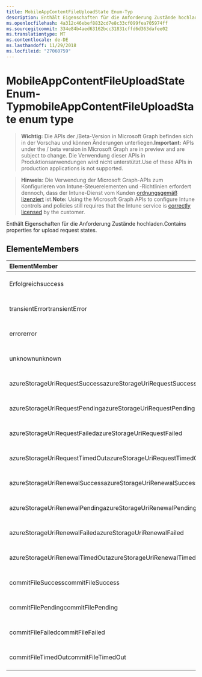```yaml
---
title: MobileAppContentFileUploadState Enum-Typ
description: Enthält Eigenschaften für die Anforderung Zustände hochladen.
ms.openlocfilehash: 4a312c46ebef8832cd7e8c33cf099fea705974ff
ms.sourcegitcommit: 334e84b4aed63162bcc31831cffd6d363dafee02
ms.translationtype: MT
ms.contentlocale: de-DE
ms.lasthandoff: 11/29/2018
ms.locfileid: "27060759"
---
```

# <a name="mobileappcontentfileuploadstate-enum-type"></a><span data-ttu-id="170f4-103">MobileAppContentFileUploadState Enum-Typ</span><span class="sxs-lookup"><span data-stu-id="170f4-103">mobileAppContentFileUploadState enum type</span></span>

> <span data-ttu-id="170f4-104">**Wichtig:** Die APIs der /Beta-Version in Microsoft Graph befinden sich in der Vorschau und können Änderungen unterliegen.</span><span class="sxs-lookup"><span data-stu-id="170f4-104">**Important:** APIs under the / beta version in Microsoft Graph are in preview and are subject to change.</span></span> <span data-ttu-id="170f4-105">Die Verwendung dieser APIs in Produktionsanwendungen wird nicht unterstützt.</span><span class="sxs-lookup"><span data-stu-id="170f4-105">Use of these APIs in production applications is not supported.</span></span>

> <span data-ttu-id="170f4-106">**Hinweis:** Die Verwendung der Microsoft Graph-APIs zum Konfigurieren von Intune-Steuerelementen und -Richtlinien erfordert dennoch, dass der Intune-Dienst vom Kunden [ordnungsgemäß lizenziert](https://go.microsoft.com/fwlink/?linkid=839381) ist.</span><span class="sxs-lookup"><span data-stu-id="170f4-106">**Note:** Using the Microsoft Graph APIs to configure Intune controls and policies still requires that the Intune service is [correctly licensed](https://go.microsoft.com/fwlink/?linkid=839381) by the customer.</span></span>

<span data-ttu-id="170f4-107">Enthält Eigenschaften für die Anforderung Zustände hochladen.</span><span class="sxs-lookup"><span data-stu-id="170f4-107">Contains properties for upload request states.</span></span>
## <a name="members"></a><span data-ttu-id="170f4-108">Elemente</span><span class="sxs-lookup"><span data-stu-id="170f4-108">Members</span></span>
|<span data-ttu-id="170f4-109">Element</span><span class="sxs-lookup"><span data-stu-id="170f4-109">Member</span></span>|<span data-ttu-id="170f4-110">Wert</span><span class="sxs-lookup"><span data-stu-id="170f4-110">Value</span></span>|<span data-ttu-id="170f4-111">Beschreibung</span><span class="sxs-lookup"><span data-stu-id="170f4-111">Description</span></span>|
|:---|:---|:---|
|<span data-ttu-id="170f4-112">Erfolgreich</span><span class="sxs-lookup"><span data-stu-id="170f4-112">success</span></span>|<span data-ttu-id="170f4-113">0</span><span class="sxs-lookup"><span data-stu-id="170f4-113">0</span></span>|<span data-ttu-id="170f4-114">Noch nicht dokumentiert</span><span class="sxs-lookup"><span data-stu-id="170f4-114">Not yet documented</span></span>|
|<span data-ttu-id="170f4-115">transientError</span><span class="sxs-lookup"><span data-stu-id="170f4-115">transientError</span></span>|<span data-ttu-id="170f4-116">1</span><span class="sxs-lookup"><span data-stu-id="170f4-116">1</span></span>|<span data-ttu-id="170f4-117">Noch nicht dokumentiert</span><span class="sxs-lookup"><span data-stu-id="170f4-117">Not yet documented</span></span>|
|<span data-ttu-id="170f4-118">error</span><span class="sxs-lookup"><span data-stu-id="170f4-118">error</span></span>|<span data-ttu-id="170f4-119">2</span><span class="sxs-lookup"><span data-stu-id="170f4-119">2</span></span>|<span data-ttu-id="170f4-120">Noch nicht dokumentiert</span><span class="sxs-lookup"><span data-stu-id="170f4-120">Not yet documented</span></span>|
|<span data-ttu-id="170f4-121">unknown</span><span class="sxs-lookup"><span data-stu-id="170f4-121">unknown</span></span>|<span data-ttu-id="170f4-122">3</span><span class="sxs-lookup"><span data-stu-id="170f4-122">3</span></span>|<span data-ttu-id="170f4-123">Noch nicht dokumentiert</span><span class="sxs-lookup"><span data-stu-id="170f4-123">Not yet documented</span></span>|
|<span data-ttu-id="170f4-124">azureStorageUriRequestSuccess</span><span class="sxs-lookup"><span data-stu-id="170f4-124">azureStorageUriRequestSuccess</span></span>|<span data-ttu-id="170f4-125">100</span><span class="sxs-lookup"><span data-stu-id="170f4-125">100</span></span>|<span data-ttu-id="170f4-126">Noch nicht dokumentiert</span><span class="sxs-lookup"><span data-stu-id="170f4-126">Not yet documented</span></span>|
|<span data-ttu-id="170f4-127">azureStorageUriRequestPending</span><span class="sxs-lookup"><span data-stu-id="170f4-127">azureStorageUriRequestPending</span></span>|<span data-ttu-id="170f4-128">101</span><span class="sxs-lookup"><span data-stu-id="170f4-128">101</span></span>|<span data-ttu-id="170f4-129">Noch nicht dokumentiert</span><span class="sxs-lookup"><span data-stu-id="170f4-129">Not yet documented</span></span>|
|<span data-ttu-id="170f4-130">azureStorageUriRequestFailed</span><span class="sxs-lookup"><span data-stu-id="170f4-130">azureStorageUriRequestFailed</span></span>|<span data-ttu-id="170f4-131">102</span><span class="sxs-lookup"><span data-stu-id="170f4-131">102</span></span>|<span data-ttu-id="170f4-132">Noch nicht dokumentiert</span><span class="sxs-lookup"><span data-stu-id="170f4-132">Not yet documented</span></span>|
|<span data-ttu-id="170f4-133">azureStorageUriRequestTimedOut</span><span class="sxs-lookup"><span data-stu-id="170f4-133">azureStorageUriRequestTimedOut</span></span>|<span data-ttu-id="170f4-134">103</span><span class="sxs-lookup"><span data-stu-id="170f4-134">103</span></span>|<span data-ttu-id="170f4-135">Noch nicht dokumentiert</span><span class="sxs-lookup"><span data-stu-id="170f4-135">Not yet documented</span></span>|
|<span data-ttu-id="170f4-136">azureStorageUriRenewalSuccess</span><span class="sxs-lookup"><span data-stu-id="170f4-136">azureStorageUriRenewalSuccess</span></span>|<span data-ttu-id="170f4-137">200</span><span class="sxs-lookup"><span data-stu-id="170f4-137">200</span></span>|<span data-ttu-id="170f4-138">Noch nicht dokumentiert</span><span class="sxs-lookup"><span data-stu-id="170f4-138">Not yet documented</span></span>|
|<span data-ttu-id="170f4-139">azureStorageUriRenewalPending</span><span class="sxs-lookup"><span data-stu-id="170f4-139">azureStorageUriRenewalPending</span></span>|<span data-ttu-id="170f4-140">201</span><span class="sxs-lookup"><span data-stu-id="170f4-140">201</span></span>|<span data-ttu-id="170f4-141">Noch nicht dokumentiert</span><span class="sxs-lookup"><span data-stu-id="170f4-141">Not yet documented</span></span>|
|<span data-ttu-id="170f4-142">azureStorageUriRenewalFailed</span><span class="sxs-lookup"><span data-stu-id="170f4-142">azureStorageUriRenewalFailed</span></span>|<span data-ttu-id="170f4-143">202</span><span class="sxs-lookup"><span data-stu-id="170f4-143">202</span></span>|<span data-ttu-id="170f4-144">Noch nicht dokumentiert</span><span class="sxs-lookup"><span data-stu-id="170f4-144">Not yet documented</span></span>|
|<span data-ttu-id="170f4-145">azureStorageUriRenewalTimedOut</span><span class="sxs-lookup"><span data-stu-id="170f4-145">azureStorageUriRenewalTimedOut</span></span>|<span data-ttu-id="170f4-146">203</span><span class="sxs-lookup"><span data-stu-id="170f4-146">203</span></span>|<span data-ttu-id="170f4-147">Noch nicht dokumentiert</span><span class="sxs-lookup"><span data-stu-id="170f4-147">Not yet documented</span></span>|
|<span data-ttu-id="170f4-148">commitFileSuccess</span><span class="sxs-lookup"><span data-stu-id="170f4-148">commitFileSuccess</span></span>|<span data-ttu-id="170f4-149">300</span><span class="sxs-lookup"><span data-stu-id="170f4-149">300</span></span>|<span data-ttu-id="170f4-150">Noch nicht dokumentiert</span><span class="sxs-lookup"><span data-stu-id="170f4-150">Not yet documented</span></span>|
|<span data-ttu-id="170f4-151">commitFilePending</span><span class="sxs-lookup"><span data-stu-id="170f4-151">commitFilePending</span></span>|<span data-ttu-id="170f4-152">301</span><span class="sxs-lookup"><span data-stu-id="170f4-152">301</span></span>|<span data-ttu-id="170f4-153">Noch nicht dokumentiert</span><span class="sxs-lookup"><span data-stu-id="170f4-153">Not yet documented</span></span>|
|<span data-ttu-id="170f4-154">commitFileFailed</span><span class="sxs-lookup"><span data-stu-id="170f4-154">commitFileFailed</span></span>|<span data-ttu-id="170f4-155">302</span><span class="sxs-lookup"><span data-stu-id="170f4-155">302</span></span>|<span data-ttu-id="170f4-156">Noch nicht dokumentiert</span><span class="sxs-lookup"><span data-stu-id="170f4-156">Not yet documented</span></span>|
|<span data-ttu-id="170f4-157">commitFileTimedOut</span><span class="sxs-lookup"><span data-stu-id="170f4-157">commitFileTimedOut</span></span>|<span data-ttu-id="170f4-158">303</span><span class="sxs-lookup"><span data-stu-id="170f4-158">303</span></span>|<span data-ttu-id="170f4-159">Noch nicht dokumentiert</span><span class="sxs-lookup"><span data-stu-id="170f4-159">Not yet documented</span></span>|





